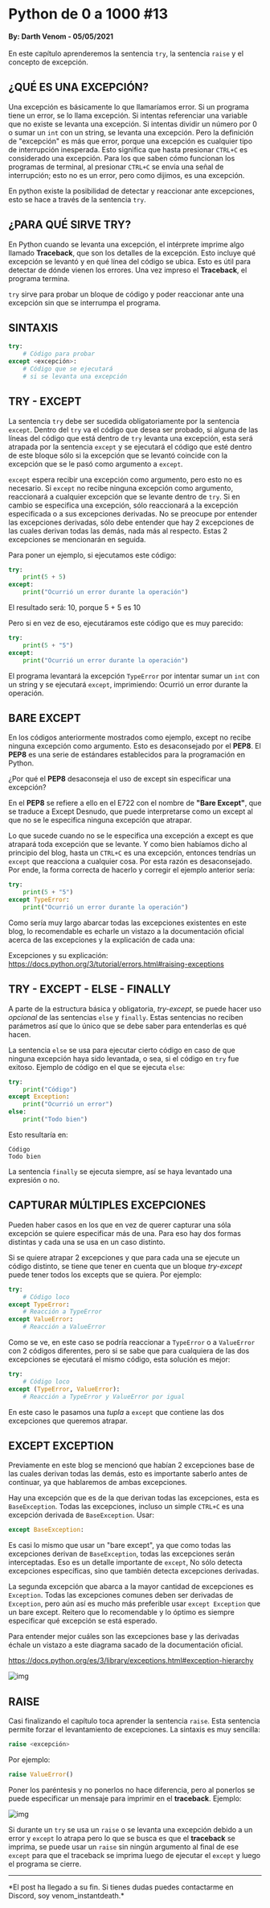 # Python de 0 a 1000 #13
<b>By: Darth Venom - 05/05/2021</b>
<br>
<br>
En este capítulo aprenderemos la sentencia `try`, la sentencia `raise` y el concepto de excepción.

## ¿QUÉ ES UNA EXCEPCIÓN?

Una excepción es básicamente lo que llamaríamos error. Si un programa tiene un error, se lo llama excepción. Si intentas referenciar una variable que no existe se levanta una excepción. Si intentas dividir un número por 0 o sumar un `int` con un string, se levanta una excepción. Pero la definición de "excepción" es más que error, porque una excepción es cualquier tipo de interrupción inesperada. Esto significa que hasta presionar `CTRL+C` es considerado una excepción. Para los que saben cómo funcionan los programas de terminal, al presionar `CTRL+C` se envía una señal de interrupción; esto no es un error, pero como dijimos, es una excepción.

En python existe la posibilidad de detectar y reaccionar ante excepciones, esto se hace a través de la sentencia `try`.

## ¿PARA QUÉ SIRVE TRY?

En Python cuando se levanta una excepción, el intérprete imprime algo llamado **Traceback**, que son los detalles de la excepción. Esto incluye qué excepción se levantó y en qué línea del código se ubica. Esto es útil para detectar de dónde vienen los errores. Una vez impreso el **Traceback**, el programa termina.

`try` sirve para probar un bloque de código y poder reaccionar ante una excepción sin que se interrumpa el programa.

## SINTAXIS
```python
try:
	# Código para probar
except <excepción>:
	# Código que se ejecutará
	# si se levanta una excepción
```
## TRY - EXCEPT

La sentencia `try` debe ser sucedida obligatoriamente por la sentencia `except`. Dentro del `try` va el código que desea ser probado, si alguna de las líneas del código que está dentro de `try` levanta una excepción, esta será atrapada por la sentencia `except` y se ejecutará el código que esté dentro de este bloque sólo si la excepción que se levantó coincide con la excepción que se le pasó como argumento a `except`.

`except` espera recibir una excepción como argumento, pero esto no es necesario. Si `except` no recibe ninguna excepción como argumento, reaccionará a cualquier excepción que se levante dentro de `try`. Si en cambio se especifica una excepción, sólo reaccionará a la excepción especificada o a sus excepciones derivadas. No se preocupe por entender las excepciones derivadas, sólo debe entender que hay 2 excepciones de las cuales derivan todas las demás, nada más al respecto. Estas 2 excepciones se mencionarán en seguida.

Para poner un ejemplo, si ejecutamos este código:

```python
try:
	print(5 + 5)
except:
	print("Ocurrió un error durante la operación")
```

El resultado será: 10, porque 5 + 5 es 10

Pero si en vez de eso, ejecutáramos este código que es muy parecido:

```python
try:
	print(5 + "5")
except:
	print("Ocurrió un error durante la operación")
```

El programa levantará la excepción `TypeError` por intentar sumar un `int` con un string y se ejecutará `except`, imprimiendo: Ocurrió un error durante la operación.

## BARE EXCEPT

En los códigos anteriormente mostrados como ejemplo, except no recibe ninguna excepción como argumento. Esto es desaconsejado por el **PEP8**. El **PEP8** es una serie de estándares establecidos para la programación en Python.

¿Por qué el **PEP8** desaconseja el uso de except sin especificar una excepción?

En el **PEP8** se refiere a ello en el E722 con el nombre de **"Bare Except"**, que se traduce a Except Desnudo, que puede interpretarse como un except al que no se le especifica ninguna excepción que atrapar.

Lo que sucede cuando no se le especifica una excepción a except es que atrapará toda excepción que se levante. Y como bien habíamos dicho al principio del blog, hasta un `CTRL+C` es una excepción, entonces tendrías un `except` que reacciona a cualquier cosa. Por esta razón es desaconsejado. Por ende, la forma correcta de hacerlo y corregir el ejemplo anterior sería:

```python
try:
	print(5 + "5")
except TypeError:
	print("Ocurrió un error durante la operación")
```

Como sería muy largo abarcar todas las excepciones existentes en este blog, lo recomendable es echarle un vistazo a la documentación oficial acerca de las excepciones y la explicación de cada una:

Excepciones y su explicación: <https://docs.python.org/3/tutorial/errors.html#raising-exceptions>

## TRY - EXCEPT - ELSE - FINALLY

A parte de la estructura básica y obligatoria, *try-except*, se puede hacer uso *opcional* de las sentencias `else` y `finally`. Estas sentencias no reciben parámetros así que lo único que se debe saber para entenderlas es qué hacen.

La sentencia `else` se usa para ejecutar cierto código en caso de que ninguna excepción haya sido levantada, o sea, si el código en `try` fue exitoso. Ejemplo de código en el que se ejecuta `else`:

```python
try:
	print("Código")
except Exception:
	print("Ocurrió un error")
else:
	print("Todo bien")
```

Esto resultaría en:

```
Código
Todo bien
```

La sentencia `finally` se ejecuta siempre, así se haya levantado una expresión o no.

## CAPTURAR MÚLTIPLES EXCEPCIONES

Pueden haber casos en los que en vez de querer capturar una sóla excepción se quiere especificar más de una. Para eso hay dos formas distintas y cada una se usa en un caso distinto.

Si se quiere atrapar 2 excepciones y que para cada una se ejecute un código distinto, se tiene que tener en cuenta que un bloque *try-except* puede tener todos los excepts que se quiera. Por ejemplo:

```python
try:
	# Código loco
except TypeError:
	# Reacción a TypeError
except ValueError:
	# Reacción a ValueError
```

Como se ve, en este caso se podría reaccionar a `TypeError` o a `ValueError` con 2 códigos diferentes, pero si se sabe que para cualquiera de las dos excepciones se ejecutará el mismo código, esta solución es mejor:

```python
try:
	# Código loco
except (TypeError, ValueError):
	# Reacción a TypeError y ValueError por igual
```

En este caso le pasamos una *tupla* a `except` que contiene las dos excepciones que queremos atrapar.

## EXCEPT EXCEPTION

Previamente en este blog se mencionó que habían 2 excepciones base de las cuales derivan todas las demás, esto es importante saberlo antes de continuar, ya que hablaremos de ambas excepciones.

Hay una excepción que es de la que derivan todas las excepciones, esta es `BaseException`. Todas las excepciones, incluso un simple `CTRL+C` es una excepción derivada de `BaseException`. Usar:

```python
except BaseException:
```

Es casi lo mismo que usar un "bare except", ya que como todas las excepciones derivan de `BaseException`, todas las excepciones serán interceptadas. Eso es un detalle importante de `except`, No sólo detecta excepciones específicas, sino que también detecta excepciones derivadas.

La segunda excepción que abarca a la mayor cantidad de excepciones es `Exception`. Todas las excepciones comunes deben ser derivadas de `Exception`, pero aún así es mucho más preferible usar `except Exception` que un bare except. Reitero que lo recomendable y lo óptimo es siempre especificar qué excepción se está esperado.

Para entender mejor cuáles son las excepciones base y las derivadas échale un vistazo a este diagrama sacado de la documentación oficial.

<https://docs.python.org/es/3/library/exceptions.html#exception-hierarchy>

![img](media/c142.jpg)

## RAISE

Casi finalizando el capítulo toca aprender la sentencia `raise`. Esta sentencia permite forzar el levantamiento de excepciones. La sintaxis es muy sencilla:

```python
raise <excepción>
```

Por ejemplo:

```python
raise ValueError()
```

Poner los paréntesis y no ponerlos no hace diferencia, pero al ponerlos se puede especificar un mensaje para imprimir en el **traceback**. Ejemplo:

![img](media/c143.jpg)

Si durante un `try` se usa un `raise` o se levanta una excepción debido a un error y `except` lo atrapa pero lo que se busca es que el **traceback** se imprima, se puede usar un `raise` sin ningún argumento al final de ese `except` para que el traceback se imprima luego de ejecutar el `except` y luego el programa se cierre.
<br>
<hr>
*El post ha llegado a su fin. Si tienes dudas puedes contactarme en Discord, soy venom_instantdeath.*

